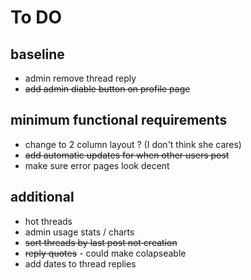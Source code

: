 # To DO
## baseline
- admin remove thread reply
- ~~add admin diable button on profile page~~

## minimum functional requirements
- change to 2 column layout ? (I don't think she cares)
- ~~add automatic updates for when other users post~~
- make sure error pages look decent

## additional
- hot threads
- admin usage stats / charts
- ~~sort threads by last post not creation~~
- ~~reply quotes~~ - could make colapseable
- add dates to thread replies